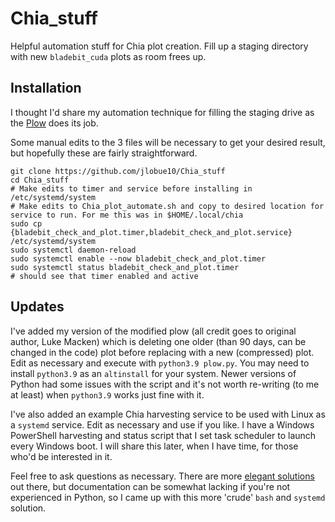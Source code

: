 # Chia_stuff
Helpful automation stuff for Chia plot creation. Fill up a staging directory with new `bladebit_cuda` plots as room frees up.

## **Installation**

I thought I'd share my automation technique for filling the staging drive as the [Plow](https://github.com/lmacken/plow) does its job.

Some manual edits to the 3 files will be necessary to get your desired result, but hopefully these are fairly straightforward.

```
git clone https://github.com/jlobue10/Chia_stuff
cd Chia_stuff
# Make edits to timer and service before installing in /etc/systemd/system
# Make edits to Chia_plot_automate.sh and copy to desired location for service to run. For me this was in $HOME/.local/chia
sudo cp {bladebit_check_and_plot.timer,bladebit_check_and_plot.service} /etc/systemd/system
sudo systemctl daemon-reload
sudo systemctl enable --now bladebit_check_and_plot.timer
sudo systemctl status bladebit_check_and_plot.timer
# should see that timer enabled and active
```

## **Updates**

I've added my version of the modified plow (all credit goes to original author, Luke Macken) which is deleting one older (than 90 days, can be changed in the code) plot before replacing with a new (compressed) plot. Edit as necessary and execute with `python3.9 plow.py`. You may need to install `python3.9` as an `altinstall` for your system. Newer versions of Python had some issues with the script and it's not worth re-writing (to me at least) when `python3.9` works just fine with it.

I've also added an example Chia harvesting service to be used with Linux as a `systemd` service. Edit as necessary and use if you like.
I have a Windows PowerShell harvesting and status script that I set task scheduler to launch every Windows boot. I will share this later, when I have time, for those who'd be interested in it.

Feel free to ask questions as necessary. There are more [elegant solutions](https://github.com/graemes/mownplow) out there, but documentation can be somewhat lacking if you're not experienced in Python, so I came up with this more 'crude' `bash` and `systemd` solution.
